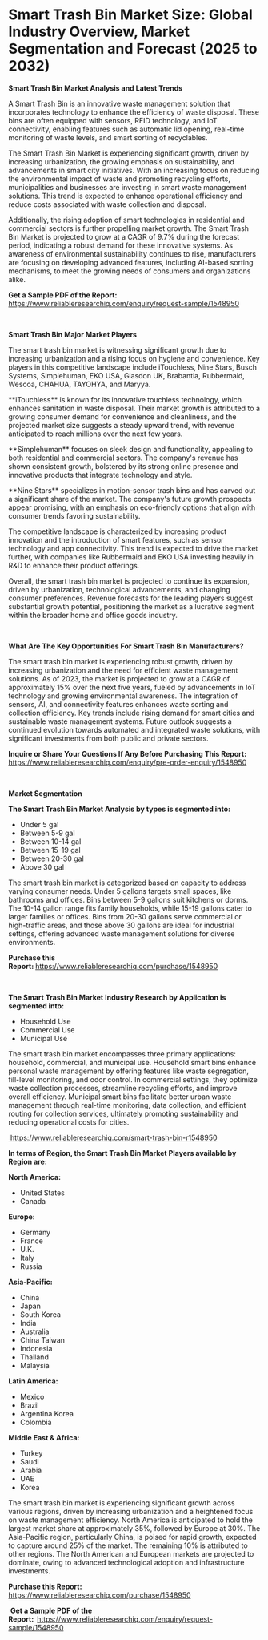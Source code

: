 <p><h1>Smart Trash Bin Market Size: Global Industry Overview, Market Segmentation and Forecast (2025 to 2032)</h1></p><p><strong>Smart Trash Bin Market Analysis and Latest Trends</strong></p>
<p><p>A Smart Trash Bin is an innovative waste management solution that incorporates technology to enhance the efficiency of waste disposal. These bins are often equipped with sensors, RFID technology, and IoT connectivity, enabling features such as automatic lid opening, real-time monitoring of waste levels, and smart sorting of recyclables.</p><p>The Smart Trash Bin Market is experiencing significant growth, driven by increasing urbanization, the growing emphasis on sustainability, and advancements in smart city initiatives. With an increasing focus on reducing the environmental impact of waste and promoting recycling efforts, municipalities and businesses are investing in smart waste management solutions. This trend is expected to enhance operational efficiency and reduce costs associated with waste collection and disposal.</p><p>Additionally, the rising adoption of smart technologies in residential and commercial sectors is further propelling market growth. The Smart Trash Bin Market is projected to grow at a CAGR of 9.7% during the forecast period, indicating a robust demand for these innovative systems. As awareness of environmental sustainability continues to rise, manufacturers are focusing on developing advanced features, including AI-based sorting mechanisms, to meet the growing needs of consumers and organizations alike.</p></p>
<p><strong>Get a Sample PDF of the Report:&nbsp;</strong> <a href="https://www.reliableresearchiq.com/enquiry/request-sample/1548950?utm_campaign=2318&utm_medium=2&utm_source=Github&utm_content=ia&utm_term=15042025&utm_id=smart-trash-bin">https://www.reliableresearchiq.com/enquiry/request-sample/1548950</a></p>
<p>&nbsp;</p>
<p><strong>Smart Trash Bin Major Market Players</strong></p>
<p><p>The smart trash bin market is witnessing significant growth due to increasing urbanization and a rising focus on hygiene and convenience. Key players in this competitive landscape include iTouchless, Nine Stars, Busch Systems, Simplehuman, EKO USA, Glasdon UK, Brabantia, Rubbermaid, Wescoa, CHAHUA, TAYOHYA, and Maryya.</p><p>**iTouchless** is known for its innovative touchless technology, which enhances sanitation in waste disposal. Their market growth is attributed to a growing consumer demand for convenience and cleanliness, and the projected market size suggests a steady upward trend, with revenue anticipated to reach millions over the next few years.</p><p>**Simplehuman** focuses on sleek design and functionality, appealing to both residential and commercial sectors. The company's revenue has shown consistent growth, bolstered by its strong online presence and innovative products that integrate technology and style.</p><p>**Nine Stars** specializes in motion-sensor trash bins and has carved out a significant share of the market. The company's future growth prospects appear promising, with an emphasis on eco-friendly options that align with consumer trends favoring sustainability. </p><p>The competitive landscape is characterized by increasing product innovation and the introduction of smart features, such as sensor technology and app connectivity. This trend is expected to drive the market further, with companies like Rubbermaid and EKO USA investing heavily in R&D to enhance their product offerings.</p><p>Overall, the smart trash bin market is projected to continue its expansion, driven by urbanization, technological advancements, and changing consumer preferences. Revenue forecasts for the leading players suggest substantial growth potential, positioning the market as a lucrative segment within the broader home and office goods industry.</p></p>
<p>&nbsp;</p>
<p><strong>What Are The Key Opportunities For Smart Trash Bin Manufacturers?</strong></p>
<p><p>The smart trash bin market is experiencing robust growth, driven by increasing urbanization and the need for efficient waste management solutions. As of 2023, the market is projected to grow at a CAGR of approximately 15% over the next five years, fueled by advancements in IoT technology and growing environmental awareness. The integration of sensors, AI, and connectivity features enhances waste sorting and collection efficiency. Key trends include rising demand for smart cities and sustainable waste management systems. Future outlook suggests a continued evolution towards automated and integrated waste solutions, with significant investments from both public and private sectors.</p></p>
<p><strong>Inquire or Share Your Questions If Any Before Purchasing This Report:</strong> <a href="https://www.reliableresearchiq.com/enquiry/pre-order-enquiry/1548950?utm_campaign=2318&utm_medium=2&utm_source=Github&utm_content=ia&utm_term=15042025&utm_id=smart-trash-bin">https://www.reliableresearchiq.com/enquiry/pre-order-enquiry/1548950</a></p>
<p>&nbsp;</p>
<p><strong>Market Segmentation</strong></p>
<p><strong>The Smart Trash Bin Market Analysis by types is segmented into:</strong></p>
<p><ul><li>Under 5 gal</li><li>Between 5-9 gal</li><li>Between 10-14 gal</li><li>Between 15-19 gal</li><li>Between 20-30 gal</li><li>Above 30 gal</li></ul></p>
<p><p>The smart trash bin market is categorized based on capacity to address varying consumer needs. Under 5 gallons targets small spaces, like bathrooms and offices. Bins between 5-9 gallons suit kitchens or dorms. The 10-14 gallon range fits family households, while 15-19 gallons cater to larger families or offices. Bins from 20-30 gallons serve commercial or high-traffic areas, and those above 30 gallons are ideal for industrial settings, offering advanced waste management solutions for diverse environments.</p></p>
<p><strong>Purchase this Report:&nbsp;</strong><a href="https://www.reliableresearchiq.com/purchase/1548950?utm_campaign=2318&utm_medium=2&utm_source=Github&utm_content=ia&utm_term=15042025&utm_id=smart-trash-bin">https://www.reliableresearchiq.com/purchase/1548950</a></p>
<p>&nbsp;</p>
<p><strong>The Smart Trash Bin Market Industry Research by Application is segmented into:</strong></p>
<p><ul><li>Household Use</li><li>Commercial Use</li><li>Municipal Use</li></ul></p>
<p><p>The smart trash bin market encompasses three primary applications: household, commercial, and municipal use. Household smart bins enhance personal waste management by offering features like waste segregation, fill-level monitoring, and odor control. In commercial settings, they optimize waste collection processes, streamline recycling efforts, and improve overall efficiency. Municipal smart bins facilitate better urban waste management through real-time monitoring, data collection, and efficient routing for collection services, ultimately promoting sustainability and reducing operational costs for cities.</p></p>
<p><a href="https://www.reliableresearchiq.com/smart-trash-bin-r1548950?utm_campaign=2318&utm_medium=2&utm_source=Github&utm_content=ia&utm_term=15042025&utm_id=smart-trash-bin">&nbsp;https://www.reliableresearchiq.com/smart-trash-bin-r1548950</a></p>
<p><strong>In terms of Region, the Smart Trash Bin Market Players available by Region are:</strong></p>
<p>
    <p> <strong> North America: </strong>
        <ul>
            <li>United States</li>
            <li>Canada</li>
        </ul>
        </p> 
    <p> <strong> Europe: </strong>
        <ul>
            <li>Germany</li>
            <li>France</li>
            <li>U.K.</li>
            <li>Italy</li>
            <li>Russia</li>
        </ul>
        </p> 
    <p> <strong> Asia-Pacific: </strong>
        <ul>
            <li>China</li>
            <li>Japan</li>
            <li>South Korea</li>
            <li>India</li>
            <li>Australia</li>
            <li>China Taiwan</li>
            <li>Indonesia</li>
            <li>Thailand</li>
            <li>Malaysia</li>
        </ul>
        </p> 
    <p> <strong> Latin America: </strong>
        <ul>
            <li>Mexico</li>
            <li>Brazil</li>
            <li>Argentina Korea</li>
            <li>Colombia</li>
        </ul>
        </p> 
    <p> <strong> Middle East & Africa: </strong>
        <ul>
            <li>Turkey</li>
            <li>Saudi</li>
            <li>Arabia</li>
            <li>UAE</li>
            <li>Korea</li>
        </ul>
    </p>
    </p>
<p><p>The smart trash bin market is experiencing significant growth across various regions, driven by increasing urbanization and a heightened focus on waste management efficiency. North America is anticipated to hold the largest market share at approximately 35%, followed by Europe at 30%. The Asia-Pacific region, particularly China, is poised for rapid growth, expected to capture around 25% of the market. The remaining 10% is attributed to other regions. The North American and European markets are projected to dominate, owing to advanced technological adoption and infrastructure investments.</p></p>
<p><strong>Purchase this Report: </strong><a href="https://www.reliableresearchiq.com/purchase/1548950?utm_campaign=2318&utm_medium=2&utm_source=Github&utm_content=ia&utm_term=15042025&utm_id=smart-trash-bin">https://www.reliableresearchiq.com/purchase/1548950</a></p>
<p>&nbsp;<strong>Get a Sample PDF of the Report:&nbsp;&nbsp;</strong><a href="https://www.reliableresearchiq.com/enquiry/request-sample/1548950?utm_campaign=2318&utm_medium=2&utm_source=Github&utm_content=ia&utm_term=15042025&utm_id=smart-trash-bin">https://www.reliableresearchiq.com/enquiry/request-sample/1548950</a></p>
<p><strong></strong></p>
<p><p></p><p></p><p></p></p>